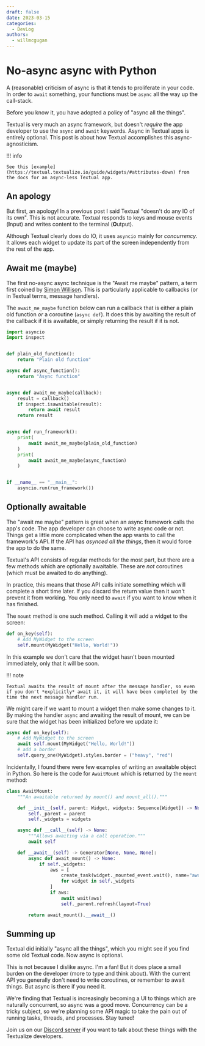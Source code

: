 ```yaml
---
draft: false
date: 2023-03-15
categories:
  - DevLog
authors:
  - willmcgugan
---
```


# No-async async with Python

A (reasonable) criticism of async is that it tends to proliferate in your code. In order to `await` something, your functions must be `async` all the way up the call-stack.

Before you know it, you have adopted a policy of "async all the things".

<!-- more -->

Textual is very much an async framework, but doesn't *require* the app developer to use the `async` and `await` keywords. Async in Textual apps is entirely optional. This post is about how Textual accomplishes this async-agnosticism.

!!! info

    See this [example](https://textual.textualize.io/guide/widgets/#attributes-down) from the docs for an async-less Textual app.


## An apology

But first, an apology! In a previous post I said Textual "doesn't do any IO of its own". This is not accurate. Textual responds to keys and mouse events (**I**nput) and writes content to the terminal (**O**utput).

Although Textual clearly does do IO, it uses `asyncio` mainly for *concurrency*. It allows each widget to update its part of the screen independently from the rest of the app.

## Await me (maybe)

The first no-async async technique is the "Await me maybe" pattern, a term first coined by [Simon Willison](https://simonwillison.net/2020/Sep/2/await-me-maybe/). This is particularly applicable to callbacks (or in Textual terms, message handlers).

The `await_me_maybe` function below can run a callback that is either a plain old function *or* a coroutine (`async def`). It does this by awaiting the result of the callback if it is awaitable, or simply returning the result if it is not.


```python
import asyncio
import inspect


def plain_old_function():
    return "Plain old function"

async def async_function():
    return "Async function"


async def await_me_maybe(callback):
    result = callback()
    if inspect.isawaitable(result):
        return await result
    return result


async def run_framework():
    print(
        await await_me_maybe(plain_old_function)
    )
    print(
        await await_me_maybe(async_function)
    )


if __name__ == "__main__":
    asyncio.run(run_framework())
```

## Optionally awaitable

The "await me maybe" pattern is great when an async framework calls the app's code. The app developer can choose to write async code or not. Things get a little more complicated when the app wants to call the framework's API. If the API has *asynced all the things*, then it would force the app to do the same.

Textual's API consists of regular methods for the most part, but there are a few methods which are optionally awaitable. These are *not* coroutines (which must be awaited to do anything).

In practice, this means that those API calls initiate something which will complete a short time later. If you discard the return value then it won't prevent it from working. You only need to `await` if you want to know when it has finished.

The `mount` method is one such method. Calling it will add a widget to the screen:

```python
def on_key(self):
    # Add MyWidget to the screen
    self.mount(MyWidget("Hello, World!"))
```

In this example we don't care that the widget hasn't been mounted immediately, only that it will be soon.

!!! note

    Textual awaits the result of mount after the message handler, so even if you don't *explicitly* await it, it will have been completed by the time the next message handler run.

We might care if we want to mount a widget then make some changes to it. By making the handler `async` and awaiting the result of mount, we can be sure that the widget has been initialized before we update it:

```python
async def on_key(self):
    # Add MyWidget to the screen
    await self.mount(MyWidget("Hello, World!"))
    # add a border
    self.query_one(MyWidget).styles.border = ("heavy", "red")
```

Incidentally, I found there were few examples of writing an awaitable object in Python. So here is the code for `AwaitMount` which is returned by the `mount` method:

```python
class AwaitMount:
    """An awaitable returned by mount() and mount_all()."""

    def __init__(self, parent: Widget, widgets: Sequence[Widget]) -> None:
        self._parent = parent
        self._widgets = widgets

    async def __call__(self) -> None:
        """Allows awaiting via a call operation."""
        await self

    def __await__(self) -> Generator[None, None, None]:
        async def await_mount() -> None:
            if self._widgets:
                aws = [
                    create_task(widget._mounted_event.wait(), name="await mount")
                    for widget in self._widgets
                ]
                if aws:
                    await wait(aws)
                    self._parent.refresh(layout=True)

        return await_mount().__await__()
```

## Summing up

Textual did initially "async all the things", which you might see if you find some old Textual code. Now async is optional.

This is not because I dislike async. I'm a fan! But it does place a small burden on the developer (more to type and think about). With the current API you generally don't need to write coroutines, or remember to await things. But async is there if you need it.

We're finding that Textual is increasingly becoming a UI to things which are naturally concurrent, so async was a good move. Concurrency can be a tricky subject, so we're planning some API magic to take the pain out of running tasks, threads, and processes. Stay tuned!

Join us on our [Discord server](https://discord.gg/Enf6Z3qhVr) if you want to talk about these things with the Textualize developers.
